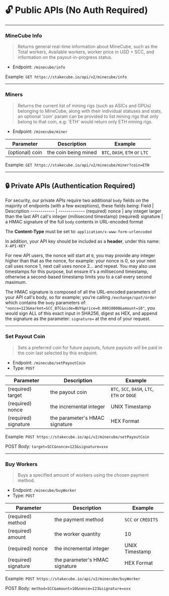 # :unlock: **Public APIs (No Auth Required)**

---

### MineCube Info
> Returns general real-time information about MineCube, such as the Total workers, Available workers, worker price in USD + SCC, and information on the payout-in-progress status.
- Endpoint: `/minecube/info`

Example: `GET https://stakecube.io/api/v2/minecube/info`

---

### Miners
> Returns the current list of mining rigs (such as ASICs and GPUs) belonging to MineCube, along with their individual statuses and stats, an optional 'coin' param can be provided to list mining rigs that only belong to that coin, e.g: 'ETH' would return only ETH mining rigs.
- Endpoint: `/minecube/miner`

Parameter | Description | Example
------------ | ------------- | -------------
(optional) coin | the coin being mined | `BTC`, `DASH`, `ETH` or `LTC`

Example: `GET https://stakecube.io/api/v2/minecube/miner?coin=ETH`

---

## :lock: **Private APIs (Authentication Required)**

For security, our private APIs require two additional `body` fields on the majority of endpoints (with a few exceptions), these fields being:
Field | Description
------------ | -------------
(required) nonce | any integer larger than the last API call's integer (millisecond timestamp)
(required) signature | a HMAC signature of the full `body` contents in URL-encoded format

The **Content-Type** must be set to: `application/x-www-form-urlencoded`

In addition, your API key should be included as a **header**, under this name: `X-API-KEY`

For new API users, the nonce will start at `0`, you may provide any integer higher than that as the nonce, for example: your nonce is 0, so your next call uses nonce 1, next call uses nonce 2... and repeat. You may also use timestamps for this purpose, but ensure it's a millisecond timestamp, otherwise a second-based timestamp limits you to a call every second maximum.

The HMAC signature is composed of all the URL-encoded parameters of your API call's body, so for example; you're calling `/exchange/spot/order` which contains the `body` parameters of: `"nonce=123&market=SCC_BTC&side=BUY&price=0.00010000&amount=10"`, you would sign ALL of this exact input in SHA256, digest as HEX, and append the signature as the parameter: `signature=` at the end of your request.

---

### Set Payout Coin
> Sets a preferred coin for future payouts, future payouts will be paid in the coin last selected by this endpoint.
- Endpoint: `/minecube/setPayoutCoin`
- Type: `POST`

Parameter | Description | Example
------------ | ------------- | -------------
(required) target | the payout coin | `BTC`, `SCC`, `DASH`, `LTC`, `ETH` or `DOGE`
(required) nonce | the incremental integer | UNIX Timestamp
(required) signature | the parameter's HMAC signature | HEX Format

Example: `POST https://stakecube.io/api/v2/minecube/setPayoutCoin`

POST Body: `target=SCC&nonce=123&signature=xxx`

---

### Buy Workers
> Buys a specified amount of workers using the chosen payment method.
- Endpoint: `/minecube/buyWorker`
- Type: `POST`

Parameter | Description | Example
------------ | ------------- | -------------
(required) method | the payment method | `SCC` or `CREDITS`
(required) amount | the worker quantity | 10
(required) nonce | the incremental integer | UNIX Timestamp
(required) signature | the parameter's HMAC signature | HEX Format

Example: `POST https://stakecube.io/api/v2/minecube/buyWorker`

POST Body: `method=SCC&amount=10&nonce=123&signature=xxx`